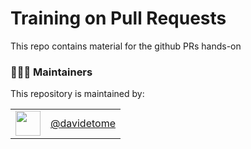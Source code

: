 # Training on Pull Requests
This repo contains material for the github PRs hands-on

### 👨🏻‍💻 Maintainers
This repository is maintained by:

| | |
|:---:|:---:|
| [<img src="https://github.com/davidetome.png" width="40">](https://github.com/davidetome) | [@davidetome](https://github.com/davidetome) |

